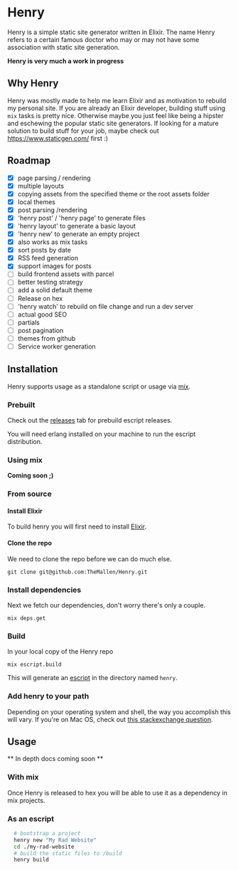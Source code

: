 # Henry

Henry is a simple static site generator written in Elixir. The name Henry refers to a certain famous doctor who may or may not have some association with static site generation.

**Henry is very much a work in progress**

## Why Henry

Henry was mostly made to help me learn Elixir and as motivation to rebuild my personal site. If you are already an Elixir developer, building stuff using `mix` tasks is pretty nice. Otherwise maybe you just feel like being a hipster and eschewing the popular static site generators. If looking for a mature solution to build stuff for your job, maybe check out https://www.staticgen.com/ first :)

## Roadmap

- [x] page parsing / rendering
- [x] multiple layouts
- [x] copying assets from the specified theme or the root assets folder
- [x] local themes
- [x] post parsing /rendering
- [x] 'henry post' / 'henry page' to generate files
- [x] 'henry layout' to generate a basic layout
- [x] 'henry new' to generate an empty project
- [x] also works as mix tasks
- [x] sort posts by date
- [x] RSS feed generation
- [x] support images for posts
- [ ] build frontend assets with parcel
- [ ] better testing strategy
- [ ] add a solid default theme
- [ ] Release on hex
- [ ] 'henry watch' to rebuild on file change and run a dev server
- [ ] actual good SEO
- [ ] partials
- [ ] post pagination
- [ ] themes from github
- [ ] Service worker generation

## Installation

Henry supports usage as a standalone script or usage via [mix](https://elixir-lang.org/getting-started/mix-otp/introduction-to-mix.html).

### Prebuilt
Check out the [releases](https://github.com/TheMallen/Henry/releases) tab for prebuild escript releases.

You will need erlang installed on your machine to run the escript distribution.

### Using mix

**Coming soon ;)**

### From source

#### Install Elixir
To build henry you will first need to install [Elixir](https://elixir-lang.org/install.html).

#### Clone the repo
We need to clone the repo before we can do much else.

```
git clone git@github.com:TheMallen/Henry.git
```

### Install dependencies
Next we fetch our dependencies, don't worry there's only a couple.

```
mix deps.get
```

### Build
In your local copy of the Henry repo

```
mix escript.build
```

This will generate an [escript](https://elixirschool.com/en/lessons/advanced/escripts/) in the directory named `henry`.

### Add henry to your path
Depending on your operating system and shell, the way you accomplish this will vary. If you're on Mac OS, check out [this stackexchange question](https://apple.stackexchange.com/questions/41542/adding-a-new-executable-to-the-path-environment-variable).

## Usage

** In depth docs coming soon **

### With mix

Once Henry is released to hex you will be able to use it as a dependency in mix projects.

### As an escript
```bash
  # bootstrap a project
  henry new "My Rad Website"
  cd ./my-rad-website
  # build the static files to /build
  henry build
```
